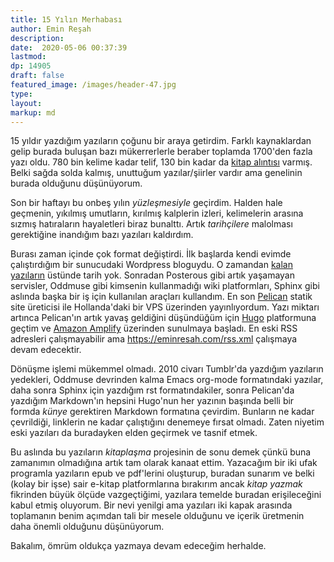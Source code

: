 ```yaml
---
title: 15 Yılın Merhabası
author: Emin Reşah
description: 
date:  2020-05-06 00:37:39 
lastmod: 
dp: 14905
draft: false
featured_image: /images/header-47.jpg
type: 
layout: 
markup: md
---
```


15 yıldır yazdığım yazıların çoğunu bir araya getirdim. Farklı kaynaklardan gelip burada buluşan bazı mükerrerlerle beraber toplamda 1700'den fazla yazı oldu. 780 bin kelime kadar telif, 130 bin kadar da [kitap alıntısı](https://eminresah.com/okunandan-kalan) varmış. Belki sağda solda kalmış, unuttuğum yazılar/şiirler vardır ama genelinin burada olduğunu düşünüyorum. 

Son bir haftayı bu onbeş yılın *yüzleşmesiyle* geçirdim. Halden hale geçmenin, yıkılmış umutların, kırılmış kalplerin izleri, kelimelerin arasına sızmış hatıraların hayaletleri biraz bunalttı. Artık *tarihçilere* malolması gerektiğine inandığım bazı yazıları kaldırdım.  

Burası zaman içinde çok format değiştirdi. İlk başlarda kendi evimde çalıştırdığım bir sunucudaki Wordpress bloguydu. O zamandan [kalan yazıların](https://eminresah.com/devrik-yazilar/) üstünde tarih yok. Sonradan Posterous gibi artık yaşamayan servisler, Oddmuse gibi kimsenin kullanmadığı wiki platformları, Sphinx gibi aslında başka bir iş için kullanılan araçları kullandım. En son [Pelican](https://getpelican.com) statik site üreticisi ile Hollanda'daki bir VPS üzerinden yayınlıyordum. Yazı miktarı artınca Pelican'ın artık yavaş geldiğini düşündüğüm için [Hugo](https://gohugo.io) platformuna geçtim ve [Amazon Amplify](https://aws.amazon.com/amplify/) üzerinden sunulmaya başladı. En eski RSS adresleri çalışmayabilir ama https://eminresah.com/rss.xml çalışmaya devam edecektir.  

Dönüşme işlemi mükemmel olmadı. 2010 civarı Tumblr'da yazdığım yazıların yedekleri, Oddmuse devrinden kalma Emacs org-mode formatındaki yazılar, daha sonra Sphinx için yazdığım rst formatındakiler, sonra Pelican'da yazdığım Markdown'ın hepsini Hugo'nun her yazının başında belli bir formda *künye* gerektiren Markdown formatına çevirdim. Bunların ne kadar çevrildiği, linklerin ne kadar çalıştığını denemeye fırsat olmadı. Zaten niyetim eski yazıları da buradayken elden geçirmek ve tasnif etmek. 

Bu aslında bu yazıların *kitaplaşma* projesinin de sonu demek çünkü buna zamanımın olmadığına artık tam olarak kanaat ettim. Yazacağım bir iki ufak programla yazıların epub ve pdf'lerini oluşturup, buradan sunarım ve belki (kolay bir işse) sair e-kitap platformlarına bırakırım ancak *kitap yazmak* fikrinden büyük ölçüde vazgeçtiğimi, yazılara temelde buradan erişileceğini kabul etmiş oluyorum. Bir nevi yenilgi ama yazıları iki kapak arasında toplamanın benim açımdan tali bir mesele olduğunu ve içerik üretmenin daha önemli olduğunu düşünüyorum. 

Bakalım, ömrüm oldukça yazmaya devam edeceğim herhalde. 

